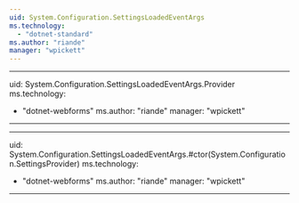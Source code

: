 ```yaml
---
uid: System.Configuration.SettingsLoadedEventArgs
ms.technology: 
  - "dotnet-standard"
ms.author: "riande"
manager: "wpickett"
---
```


---
uid: System.Configuration.SettingsLoadedEventArgs.Provider
ms.technology: 
  - "dotnet-webforms"
ms.author: "riande"
manager: "wpickett"
---

---
uid: System.Configuration.SettingsLoadedEventArgs.#ctor(System.Configuration.SettingsProvider)
ms.technology: 
  - "dotnet-webforms"
ms.author: "riande"
manager: "wpickett"
---
